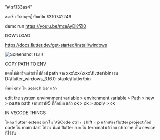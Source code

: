 "# sf333as4" 

สมาชิก
วัชรกฤษฎิ์ ทับแป้น 6310742249

demo run
https://youtu.be/mxeAyDKfZI0








DOWNLOAD

https://docs.flutter.dev/get-started/install/windows


![Screenshot (131)](https://github.com/WKTP/sf333as4/assets/78637896/ccbbab22-9d63-449e-ba1a-e5a8da89cc82)

COPY PATH TO ENV

แตกไฟล์เสร็จแล้วเข้าไปก็อป path จาก xxx\xxx\xxx\flutter\bin เช่น D:\flutter_windows_3.16.0-stable\flutter\bin

พิมพ์ env ใน search bar แล้ว 

edit the system environment variable > environment variable > Path > new > paste path จากบรรทัด5 ที่ก็อปมา แล้ว ok > ok > apply > ok


IN VSCODE THINGS

โหลด flutter extension ใน VSCode
ctrl + shift + p แล้วสร้าง flutter project
ก็อป code ใน main.dart ไปวาง
พิมพ์ flutter run ใน terminal แล้วเือก chrome เป็น device ที่ใช้รัน
